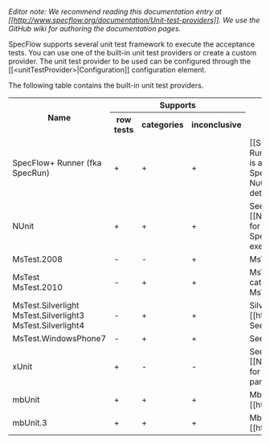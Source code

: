 _Editor note: We recommend reading this documentation entry at [[http://www.specflow.org/documentation/Unit-test-providers]]. We use the GitHub wiki for authoring the documentation pages._

SpecFlow supports several unit test framework to execute the acceptance tests. You can use one of the built-in unit test providers or create a custom provider. The unit test provider to be used can be configured through the [[&lt;unitTestProvider&gt;|Configuration]] configuration element.

The following table contains the built-in unit test providers.

<table>
    <tr>
        <th rowspan="2">Name</th>
        <th colspan="3">Supports</th>
        <th rowspan="2">Description</th>
    </tr>
    <tr>
        <th>row tests</th>
        <th>categories</th>
        <th>inconclusive</th>
    </tr>
    <tr>
        <td>SpecFlow+ Runner (fka SpecRun)</td>
        <td>+</td>
        <td>+</td>
        <td>+</td>
        <td>[[SpecFlow+ Runner|http://www.specflow.org/plus/runner/]] is a test execution framework specialized for SpecFlow. Install it with the SpecRun.SpecFlow NuGet package. See [[SpecRun Integration]] for details.</td>
    </tr>
    <tr>
        <td>NUnit</td>
        <td>+</td>
        <td>+</td>
        <td>+</td>
        <td>See [[http://www.nunit.org]]. Specialized [[NuGet packages|NuGet Integration]] available for easy setup: SpecFlow.NUnit, SpecFlow.NUnit.Runners. Supports parallel execution with NUnit v3. </td>
    </tr>
    <tr>
        <td>MsTest.2008</td>
        <td>-</td>
        <td>-</td>
        <td>+</td>
        <td>MsTest provider for .NET 3.5</td>
    </tr>
    <tr>
        <td>MsTest <br/> MsTest.2010</td>
        <td>-</td>
        <td>+</td>
        <td>+</td>
        <td>MsTest provider for .NET 4.0. Supporting test-categories. (Note:  before SpecFlow v1.9, MsTest was referring to the .NET 3.5 provider.)</td>
    </tr>
    <tr>
        <td>MsTest.Silverlight <br/> MsTest.Silverlight3 <br/> MsTest.Silverlight4</td>
        <td>-</td>
        <td>+</td>
        <td>+</td>
        <td>Silverlight Unit Test Framework [[http://code.msdn.microsoft.com/silverlightut]]. See [[Silverlight Support]].</td>
    </tr>
    <tr>
        <td>MsTest.WindowsPhone7</td>
        <td>-</td>
        <td>+</td>
        <td>+</td>
        <td>See [[Windows Phone 7 Support]].</td>
    </tr>
    <tr>
        <td>xUnit</td>
        <td>+</td>
        <td>-</td>
        <td>-</td>
        <td>See [[http://www.xunit.net]]. Specialized [[NuGet package|NuGet Integration]] available for easy setup: SpecFlow.xUnit. Supports parallel execution with xUnit v2.</td>    
    </tr>
    <tr>
        <td>mbUnit</td>
        <td>+</td>
        <td>+</td>
        <td>+</td>
        <td>MbUnit provider. See [[http://www.mbunit.com]].</td>    
    </tr>    
    <tr>
        <td>mbUnit.3</td>
        <td>+</td>
        <td>+</td>
        <td>+</td>
        <td>MbUnit Version 3 provider. See [[http://www.mbunit.com]].</td>    
    </tr>
</table>
